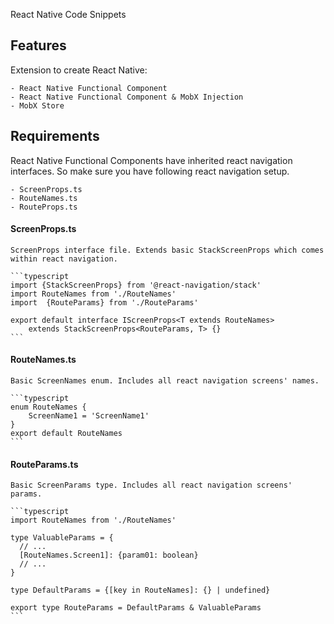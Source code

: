 React Native Code Snippets

## Features

Extension to create React Native:

    - React Native Functional Component
    - React Native Functional Component & MobX Injection
    - MobX Store

## Requirements

React Native Functional Components have inherited react navigation interfaces. So make sure you have following react navigation setup.

    - ScreenProps.ts
    - RouteNames.ts
    - RouteProps.ts

#### ScreenProps.ts

    ScreenProps interface file. Extends basic StackScreenProps which comes within react navigation.

    ```typescript
    import {StackScreenProps} from '@react-navigation/stack'
    import RouteNames from './RouteNames'
    import  {RouteParams} from './RouteParams'

    export default interface IScreenProps<T extends RouteNames>
        extends StackScreenProps<RouteParams, T> {}
    ```

#### RouteNames.ts

    Basic ScreenNames enum. Includes all react navigation screens' names.

    ```typescript
    enum RouteNames {
        ScreenName1 = 'ScreenName1'
    }
    export default RouteNames
    ```

#### RouteParams.ts

    Basic ScreenParams type. Includes all react navigation screens' params.

    ```typescript
    import RouteNames from './RouteNames'

    type ValuableParams = {
      // ...
      [RouteNames.Screen1]: {param01: boolean}
      // ...
    }

    type DefaultParams = {[key in RouteNames]: {} | undefined}

    export type RouteParams = DefaultParams & ValuableParams
    ```
